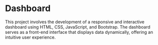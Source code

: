 # Dashboard
This project involves the development of a responsive and interactive dashboard using HTML, CSS, JavaScript, and Bootstrap. The dashboard serves as a front-end interface that displays data dynamically, offering an intuitive user experience.
